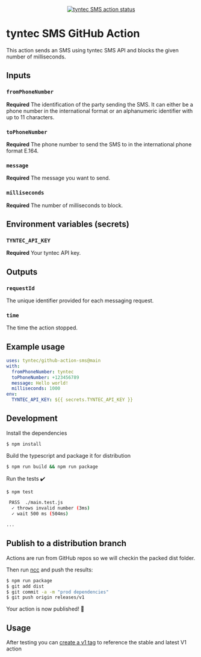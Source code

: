 <p align="center">
  <a href="https://github.com/tyntec/github-action-sms/actions"><img alt="tyntec SMS action status" src="https://github.com/tyntec/github-action-sms/workflows/Build/badge.svg"></a>
</p>

# tyntec SMS GitHub Action

This action sends an SMS using tyntec SMS API and blocks the given number of milliseconds.

## Inputs

### `fromPhoneNumber`

**Required** The identification of the party sending the SMS. It can either be a phone number in the international format or an alphanumeric identifier with up to 11 characters.

### `toPhoneNumber`

**Required** The phone number to send the SMS to in the international phone format E.164.

### `message`

**Required** The message you want to send.

### `milliseconds`

**Required** The number of milliseconds to block.

## Environment variables (secrets)

### `TYNTEC_API_KEY`

**Required** Your tyntec API key.

## Outputs

### `requestId`

The unique identifier provided for each messaging request.

### `time`

The time the action stopped.

## Example usage

```yaml
uses: tyntec/github-action-sms@main
with:
  fromPhoneNumber: tyntec
  toPhoneNumber: +123456789
  message: Hello world!
  milliseconds: 1000
env:
  TYNTEC_API_KEY: ${{ secrets.TYNTEC_API_KEY }}
```

## Development

Install the dependencies  
```bash
$ npm install
```

Build the typescript and package it for distribution
```bash
$ npm run build && npm run package
```

Run the tests :heavy_check_mark:  
```bash
$ npm test

 PASS  ./main.test.js
  ✓ throws invalid number (3ms)
  ✓ wait 500 ms (504ms)

...
```

## Publish to a distribution branch

Actions are run from GitHub repos so we will checkin the packed dist folder. 

Then run [ncc](https://github.com/zeit/ncc) and push the results:
```bash
$ npm run package
$ git add dist
$ git commit -a -m "prod dependencies"
$ git push origin releases/v1
```

Your action is now published! :rocket: 

## Usage

After testing you can [create a v1 tag](https://github.com/actions/toolkit/blob/master/docs/action-versioning.md) to reference the stable and latest V1 action
